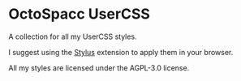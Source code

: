 # OctoSpacc UserCSS

A collection for all my UserCSS styles.

I suggest using the [Stylus](https://github.com/openstyles/stylus) extension to apply them in your browser.

All my styles are licensed under the AGPL-3.0 license.